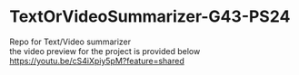 # TextOrVideoSummarizer-G43-PS24
Repo for Text/Video summarizer<br>
the video preview for the project is provided below <br>
https://youtu.be/cS4iXpiy5pM?feature=shared
